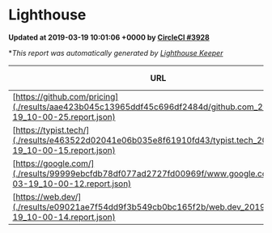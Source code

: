 
# Lighthouse

**Updated at 2019-03-19 10:01:06 +0000 by [CircleCI #3928](https://circleci.com/gh/ItinerisLtd/lighthouse-keeper-example/3928)**

**This report was automatically generated by [Lighthouse Keeper](https://github.com/itinerisltd/lighthouse-keeper)*

| URL | Performance | Accessibility | Best Practices | SEO | PWA | Updated At |
| --- | --- | --- | --- | --- | --- | --- |
| [https://github.com/pricing](./results/aae423b045c13965ddf45c696df2484d/github.com_2019-03-19_10-00-25.report.json) | 0.86 | 0.89 | 0.93 | 0.9 | 0.58 | 2019-03-19T10:00:25.505Z |
| [https://typist.tech/](./results/e463522d02041e06b035e8f61910fd43/typist.tech_2019-03-19_10-00-15.report.json) | 1 |  |  |  |  | 2019-03-19T10:00:15.955Z |
| [https://google.com/](./results/99999ebcfdb78df077ad2727fd00969f/www.google.com_2019-03-19_10-00-12.report.json) | 0.95 | 0.71 | 0.93 | 0.82 | 0.58 | 2019-03-19T10:00:12.320Z |
| [https://web.dev/](./results/e09021ae7f54dd9f3b549cb0bc165f2b/web.dev_2019-03-19_10-00-14.report.json) | 0.97 | 0.93 | 1 | 0.96 | 1 | 2019-03-19T10:00:14.369Z |
